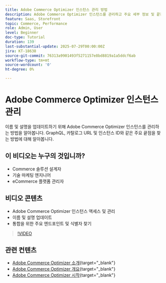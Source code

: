 ```yaml
---
title: Adobe Commerce Optimizer 인스턴스 관리 방법
description: Adobe Commerce Optimizer 인스턴스를 관리하고 주요 세부 정보 및 끝점을 찾는 방법에 대해 알아봅니다
feature: Saas, Storefront
topic: Commerce, Performance
role: Admin, User
level: Beginner
doc-type: Tutorial
duration: 139
last-substantial-update: 2025-07-29T00:00:00Z
jira: KT-18638
source-git-commit: 76313a9901493f5271157e8bd8819a1a5ddcf6ab
workflow-type: tm+mt
source-wordcount: '0'
ht-degree: 0%

---
```



# Adobe Commerce Optimizer 인스턴스 관리

이름 및 설명을 업데이트하기 위해 Adobe Commerce Optimizer 인스턴스를 관리하는 방법을 알아봅니다.  GraphQL, 카탈로그 URL 및 인스턴스 ID와 같은 주요 끝점을 찾는 방법에 대해 알아봅니다.

## 이 비디오는 누구의 것입니까?

* Commerce 솔루션 설계자
* 기술 마케팅 엔지니어
* eCommerce 플랫폼 관리자

## 비디오 콘텐츠

* Adobe Commerce Optimizer 인스턴스 액세스 및 관리
* 이름 및 설명 업데이트
* 통합을 위한 주요 엔드포인트 및 식별자 찾기

>[!VIDEO](https://video.tv.adobe.com/v/3470232?learn=on&enablevpops)

## 관련 컨텐츠

* [Adobe Commerce Optimizer 소개](https://experienceleague.adobe.com/ko/docs/commerce/optimizer/overview){target="_blank"}
* [Adobe Commerce Optimizer 개요](https://experienceleague.adobe.com/ko/docs/commerce-learn/tutorials/adobe-commerce-optimizer/overview){target="_blank"}
* [Adobe Commerce Optimizer 시작](https://experienceleague.adobe.com/ko/docs/commerce/optimizer/get-started){target="_blank"}